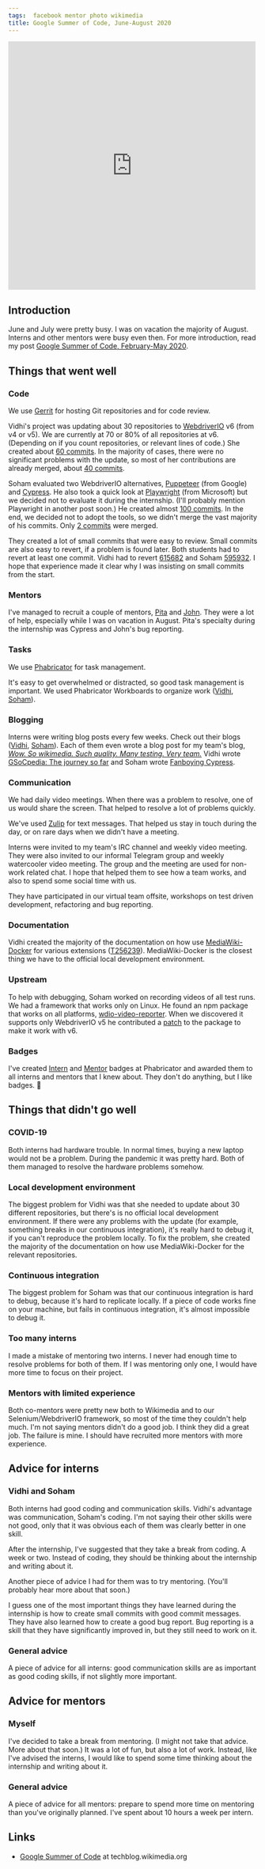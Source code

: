 ```yaml
---
tags:  facebook mentor photo wikimedia
title: Google Summer of Code, June-August 2020
---
```

<iframe src="https://www.facebook.com/plugins/post.php?href=https%3A%2F%2Fwww.facebook.com%2Fphoto.php%3Ffbid%3D10158432619367290%26set%3Da.10158432619277290%26type%3D3&width=500" width="500" height="502" style="border:none;overflow:hidden" scrolling="no" frameborder="0" allowTransparency="true" allow="encrypted-media"></iframe>

## Introduction

June and July were pretty busy. I was on vacation the majority of August. Interns and other mentors were busy even then. For more introduction, read my post [Google Summer of Code, February-May 2020](/gsoc-june-august-2020).

## Things that went well

### Code

We use [Gerrit](https://en.wikipedia.org/wiki/Gerrit_(software)) for hosting Git repositories and for code review.

Vidhi's project was updating about 30 repositories to [WebdriverIO](https://webdriver.io/) v6 (from v4 or v5). We are currently at 70 or 80% of all repositories at v6. (Depending on if you count repositories, or relevant lines of code.) She created about [60 commits](https://gerrit.wikimedia.org/r/q/owner:vidhimody6%2540gmail.com). In the majority of cases, there were no significant problems with the update, so most of her contributions are already merged, about [40 commits](https://gerrit.wikimedia.org/r/q/owner:vidhimody6%2540gmail.com+is:merged).

Soham evaluated two WebdriverIO alternatives, [Puppeteer](https://developers.google.com/web/tools/puppeteer/) (from Google) and [Cypress](https://www.cypress.io/). He also took a quick look at [Playwright](https://playwright.dev/) (from Microsoft) but we decided not to evaluate it during the internship. (I'll probably mention Playwright in another post soon.) He created almost [100 commits](https://gerrit.wikimedia.org/r/q/owner:soham.parekh1998%2540gmail.com). In the end, we decided not to adopt the tools, so we didn't merge the vast majority of his commits. Only [2 commits](https://gerrit.wikimedia.org/r/q/owner:soham.parekh1998%2540gmail.com+is:merged) were merged.

They created a lot of small commits that were easy to review. Small commits are also easy to revert, if a problem is found later. Both students had to revert at least one commit. Vidhi had to revert [615682](https://gerrit.wikimedia.org/r/c/mediawiki/extensions/MobileFrontend/+/615682) and Soham [595932](https://gerrit.wikimedia.org/r/c/mediawiki/core/+/595932). I hope that experience made it clear why I was insisting on small commits from the start.

### Mentors

I've managed to recruit a couple of mentors, [Pita](https://www.mediawiki.org/wiki/User:JPita_(WMF)) and [John](https://www.mediawiki.org/wiki/User:JBolorinos_(WMF)). They were a lot of help, especially while I was on vacation in August. Pita's specialty during the internship was Cypress and John's bug reporting.

### Tasks

We use [Phabricator](https://en.wikipedia.org/wiki/Phabricator) for task management.

It's easy to get overwhelmed or distracted, so good task management is important. We used Phabricator Workboards to organize work ([Vidhi](https://phabricator.wikimedia.org/tag/user-vidhi-mody/), [Soham](https://phabricator.wikimedia.org/tag/user-soham/)).

### Blogging

Interns were writing blog posts every few weeks. Check out their blogs ([Vidhi](https://vidhi-mody.netlify.app/blog/), [Soham](https://www.sohamp.dev/blog/)). Each of them even wrote a blog post for my team's blog, [*Wow. So wikimedia. Such quality. Many testing. Very team.*](https://phabricator.wikimedia.org/phame/blog/view/21/) Vidhi wrote [GSoCpedia: The journey so far](https://phabricator.wikimedia.org/phame/post/view/201/gsocpedia_the_journey_so_far/) and Soham wrote [Fanboying Cypress](https://phabricator.wikimedia.org/phame/post/view/202/fanboying_cypress/).

### Communication

We had daily video meetings. When there was a problem to resolve, one of us would share the screen. That helped to resolve a lot of problems quickly.

We've used [Zulip](https://en.wikipedia.org/wiki/Zulip) for text messages. That helped us stay in touch during the day, or on rare days when we didn't have a meeting.

Interns were invited to my team's IRC channel and weekly video meeting. They were also invited to our informal Telegram group and weekly watercooler video meeting. The group and the meeting are used for non-work related chat. I hope that helped them to see how a team works, and also to spend some social time with us.

They have participated in our virtual team offsite, workshops on test driven development, refactoring and bug reporting.

### Documentation

Vidhi created the majority of the documentation on how use [MediaWiki-Docker](https://www.mediawiki.org/wiki/MediaWiki-Docker) for various extensions ([T256239](https://phabricator.wikimedia.org/T256239)). MediaWiki-Docker is the closest thing we have to the official local development environment.

### Upstream

To help with debugging, Soham worked on recording videos of all test runs. We had a framework that works only on Linux. He found an npm package that works on all platforms, [wdio-video-reporter](https://www.npmjs.com/package/wdio-video-reporter). When we discovered it supports only WebdriverIO v5 he contributed a [patch](https://github.com/presidenten/wdio-video-reporter/pull/44) to the package to make it work with v6.

### Badges

I've created [Intern](https://phabricator.wikimedia.org/badges/view/16/) and [Mentor](https://phabricator.wikimedia.org/badges/view/18/) badges at Phabricator and awarded them to all interns and mentors that I knew about. They don't do anything, but I like badges. 🏅

## Things that didn't go well

### COVID-19

Both interns had hardware trouble. In normal times, buying a new laptop would not be a problem. During the pandemic it was pretty hard. Both of them managed to resolve the hardware problems somehow.

### Local development environment

The biggest problem for Vidhi was that she needed to update about 30 different repositories, but there's is no official local development environment. If there were any problems with the update (for example, something breaks in our continuous integration), it's really hard to debug it, if you can't reproduce the problem locally. To fix the problem, she created the majority of the documentation on how use MediaWiki-Docker for the relevant repositories.

### Continuous integration

The biggest problem for Soham was that our continuous integration is hard to debug, because it's hard to replicate locally. If a piece of code works fine on your machine, but fails in continuous integration, it's almost impossible to debug it.

### Too many interns

I made a mistake of mentoring two interns. I never had enough time to resolve problems for both of them. If I was mentoring only one, I would have more time to focus on their project.

### Mentors with limited experience

Both co-mentors were pretty new both to Wikimedia and to our Selenium/WebdriverIO framework, so most of the time they couldn't help much. I'm not saying mentors didn't do a good job. I think they did a great job. The failure is mine. I should have recruited more mentors with more experience.

## Advice for interns

### Vidhi and Soham

Both interns had good coding and communication skills. Vidhi's advantage was communication, Soham's coding. I'm not saying their other skills were not good, only that it was obvious each of them was clearly better in one skill.

After the internship, I've suggested that they take a break from coding. A week or two. Instead of coding, they should be thinking about the internship and writing about it.

Another piece of advice I had for them was to try mentoring. (You'll probably hear more about that soon.)

I guess one of the most important things they have learned during the internship is how to create small commits with good commit messages. They have also learned how to create a good bug report. Bug reporting is a skill that they have significantly improved in, but they still need to work on it.

### General advice

A piece of advice for all interns: good communication skills are as important as good coding skills, if not slightly more important.

## Advice for mentors

### Myself

I've decided to take a break from mentoring. (I might not take that advice. More about that soon.) It was a lot of fun, but also a lot of work. Instead, like I've advised the interns, I would like to spend some time thinking about the internship and writing about it.

### General advice

A piece of advice for all mentors: prepare to spend more time on mentoring than you've originally planned. I've spent about 10 hours a week per intern.

## Links

- [Google Summer of Code](https://techblog.wikimedia.org/2020/09/15/celebrating-free-and-open-source-software-with-google-summer-of-code-and-outreachy/) at techblog.wikimedia.org
